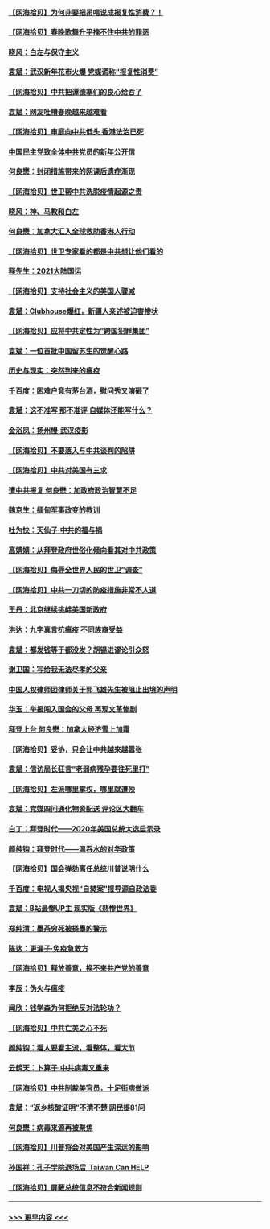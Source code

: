 #### [【网海拾贝】为何非要把吊唁说成报复性消费？！](../pages/nsc993/n12753738.md?t=02151751) 
#### [【网海拾贝】春晚歌舞升平掩不住中共的罪恶](../pages/nsc993/n12752025.md?t=02151751) 
#### [晓风：白左与保守主义](../pages/nsc993/n12752016.md?t=02151751) 
#### [袁斌：武汉新年花市火爆 党媒谎称“报复性消费”](../pages/nsc993/n12751938.md?t=02151751) 
#### [【网海拾贝】中共把谭德塞们的良心给吞了](../pages/nsc993/n12750636.md?t=02151751) 
#### [袁斌：网友吐槽春晚越来越难看](../pages/nsc993/n12750619.md?t=02151751) 
#### [【网海拾贝】审庭向中共低头 香港法治已死](../pages/nsc993/n12748910.md?t=02151751) 
#### [中国民主党致全体中共党员的新年公开信](../pages/nsc993/n12747581.md?t=02151751) 
#### [何良懋：封闭措施带来的网课后遗症渐现](../pages/nsc993/n12747478.md?t=02151751) 
#### [【网海拾贝】世卫帮中共洗脱疫情起源之责](../pages/nsc993/n12746838.md?t=02151751) 
#### [晓风：神、马教和白左](../pages/nsc993/n12746828.md?t=02151751) 
#### [何良懋：加拿大汇入全球救助香港人行动](../pages/nsc993/n12746719.md?t=02151751) 
#### [【网海拾贝】世卫专家看的都是中共想让他们看的](../pages/nsc993/n12744865.md?t=02151751) 
#### [释先生：2021大陆国运](../pages/nsc993/n12744813.md?t=02151751) 
#### [【网海拾贝】支持社会主义的美国人骤减](../pages/nsc993/n12742476.md?t=02151751) 
#### [袁斌：Clubhouse爆红，新疆人亲述被迫害惨状](../pages/nsc993/n12742407.md?t=02151751) 
#### [【网海拾贝】应将中共定性为“跨国犯罪集团”](../pages/nsc993/n12740430.md?t=02151751) 
#### [袁斌：一位首批中国留苏生的觉醒心路](../pages/nsc993/n12740396.md?t=02151751) 
#### [历史与现实：突然到来的瘟疫](../pages/nsc993/n12738507.md?t=02151751) 
#### [千百度：困难户竟有茅台酒，慰问秀又演砸了](../pages/nsc993/n12738362.md?t=02151751) 
#### [袁斌：这不准写 那不准评 自媒体还能写什么？](../pages/nsc993/n12737833.md?t=02151751) 
#### [金浴凤：扬州慢‧武汉疫影](../pages/nsc993/n12737248.md?t=02151751) 
#### [【网海拾贝】不要落入与中共谈判的陷阱](../pages/nsc993/n12735229.md?t=02151751) 
#### [【网海拾贝】中共对美国有三求](../pages/nsc993/n12735197.md?t=02151751) 
#### [遭中共报复 何良懋：加政府政治智慧不足](../pages/nsc993/n12734323.md?t=02151751) 
#### [魏京生：缅甸军事政变的教训](../pages/nsc993/n12732470.md?t=02151751) 
#### [吐为快：天仙子·中共的福与祸](../pages/nsc993/n12732165.md?t=02151751) 
#### [高婧婧：从拜登政府世俗化倾向看其对中共政策](../pages/nsc993/n12730028.md?t=02151751) 
#### [【网海拾贝】侮辱全世界人民的世卫“调查”](../pages/nsc993/n12727884.md?t=02151751) 
#### [【网海拾贝】中共一刀切的防疫措施非常不人道](../pages/nsc993/n12724879.md?t=02151751) 
#### [王丹：北京继续挑衅美国新政府](../pages/nsc993/n12722456.md?t=02151751) 
#### [洪达：九字真言抗瘟疫 不同族裔受益](../pages/nsc993/n12722448.md?t=02151751) 
#### [袁斌：都发钱等于都没发？胡锡进谬论引众怒](../pages/nsc993/n12722393.md?t=02151751) 
#### [谢卫国：写给我无法尽孝的父亲](../pages/nsc993/n12720325.md?t=02151751) 
#### [中国人权律师团律师关于郭飞雄先生被阻止出境的声明](../pages/nsc993/n12720203.md?t=02151751) 
#### [华玉：举报闯入国会的父母 再现文革惨剧](../pages/nsc993/n12719070.md?t=02151751) 
#### [拜登上台 何良懋：加拿大经济雪上加霜](../pages/nsc993/n12718943.md?t=02151751) 
#### [【网海拾贝】妥协，只会让中共越来越嚣张](../pages/nsc993/n12717392.md?t=02151751) 
#### [袁斌：信访局长狂言“老弱病残孕要往死里打”](../pages/nsc993/n12717343.md?t=02151751) 
#### [【网海拾贝】左派哪里掌权，哪里就遭殃](../pages/nsc993/n12715009.md?t=02151751) 
#### [袁斌：党媒四问通化物资配送 评论区大翻车](../pages/nsc993/n12714950.md?t=02151751) 
#### [白丁：拜登时代——2020年美国总统大选启示录](../pages/nsc993/n12714920.md?t=02151751) 
#### [颜纯钩：拜登时代——温吞水的对华政策](../pages/nsc993/n12713245.md?t=02151751) 
#### [【网海拾贝】国会弹劾离任总统川普说明什么](../pages/nsc993/n12712816.md?t=02151751) 
#### [千百度：电视人揭央视“自焚案”报导源自政法委](../pages/nsc993/n12709760.md?t=02151751) 
#### [袁斌：B站最惨UP主 现实版《悲惨世界》](../pages/nsc993/n12709686.md?t=02151751) 
#### [郑纯清：墨茶穷死被搽墨的警示](../pages/nsc993/n12709262.md?t=02151751) 
#### [陈达：更漏子·免疫急救方](../pages/nsc993/n12709244.md?t=02151751) 
#### [【网海拾贝】释放善意，换不来共产党的善意](../pages/nsc993/n12708361.md?t=02151751) 
#### [李辰：伪火与瘟疫](../pages/nsc993/n12707981.md?t=02151751) 
#### [闻欣：钱学森为何拒绝反对法轮功？](../pages/nsc993/n12707407.md?t=02151751) 
#### [【网海拾贝】中共亡美之心不死](../pages/nsc993/n12707621.md?t=02151751) 
#### [颜纯钩：看人要看主流，看整体，看大节](../pages/nsc993/n12707536.md?t=02151751) 
#### [云鹤天：卜算子‧中共病毒又重来](../pages/nsc993/n12707408.md?t=02151751) 
#### [【网海拾贝】中共制裁美官员，十足街痞做派](../pages/nsc993/n12705115.md?t=02151751) 
#### [袁斌：“返乡核酸证明”不清不楚 网民提81问](../pages/nsc993/n12704982.md?t=02151751) 
#### [何良懋：病毒来源再被聚焦](../pages/nsc993/n12704944.md?t=02151751) 
#### [【网海拾贝】川普将会对美国产生深远的影响](../pages/nsc993/n12703045.md?t=02151751) 
#### [孙国祥：孔子学院退场后  Taiwan Can HELP](../pages/nsc993/n12702430.md?t=02151751) 
#### [【网海拾贝】屏蔽总统信息不符合新闻规则](../pages/nsc993/n12699998.md?t=02151751) 

----
#### [ >>> 更早内容 <<< ](../indexes/nsc993-earlier.md)
